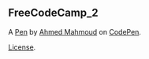 FreeCodeCamp_2
--------------


A [Pen](http://codepen.io/GamesMechanic/pen/YpwLQm) by [Ahmed Mahmoud](http://codepen.io/GamesMechanic) on [CodePen](http://codepen.io/).

[License](http://codepen.io/GamesMechanic/pen/YpwLQm/license).